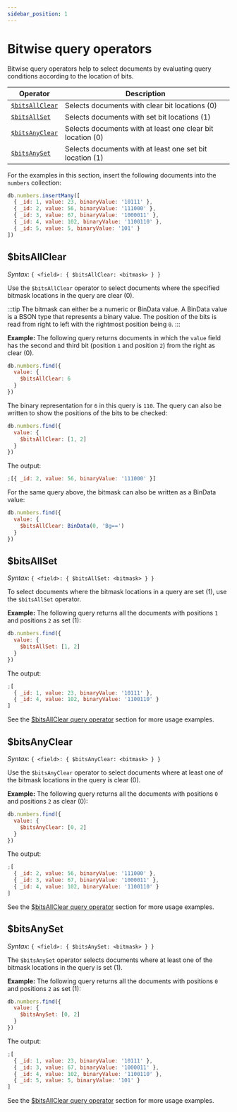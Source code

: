 ```yaml
---
sidebar_position: 1
---
```


# Bitwise query operators

Bitwise query operators help to select documents by evaluating query conditions according to the location of bits.

| Operator                         | Description                                                |
| -------------------------------- | ---------------------------------------------------------- |
| [`$bitsAllClear`](#bitsallclear) | Selects documents with clear bit locations (0)             |
| [`$bitsAllSet`](#bitsallset)     | Selects documents with set bit locations (1)               |
| [`$bitsAnyClear`](#bitsanyclear) | Selects documents with at least one clear bit location (0) |
| [`$bitsAnySet`](#bitsanyset)     | Selects documents with at least one set bit location (1)   |

For the examples in this section, insert the following documents into the `numbers` collection:

```js
db.numbers.insertMany([
  { _id: 1, value: 23, binaryValue: '10111' },
  { _id: 2, value: 56, binaryValue: '111000' },
  { _id: 3, value: 67, binaryValue: '1000011' },
  { _id: 4, value: 102, binaryValue: '1100110' },
  { _id: 5, value: 5, binaryValue: '101' }
])
```

## $bitsAllClear

_Syntax_: `{ <field>: { $bitsAllClear: <bitmask> } }`

Use the `$bitsAllClear` operator to select documents where the specified bitmask locations in the query are clear (0).

:::tip
The bitmask can either be a numeric or BinData value.
A BinData value is a BSON type that represents a binary value.
The position of the bits is read from right to left with the rightmost position being `0`.
:::

**Example:** The following query returns documents in which the `value` field has the second and third bit (position `1` and position `2`) from the right as clear (0).

```js
db.numbers.find({
  value: {
    $bitsAllClear: 6
  }
})
```

The binary representation for `6` in this query is `110`.
The query can also be written to show the positions of the bits to be checked:

```js
db.numbers.find({
  value: {
    $bitsAllClear: [1, 2]
  }
})
```

The output:

```js
;[{ _id: 2, value: 56, binaryValue: '111000' }]
```

For the same query above, the bitmask can also be written as a BinData value:

```js
db.numbers.find({
  value: {
    $bitsAllClear: BinData(0, 'Bg==')
  }
})
```

## $bitsAllSet

_Syntax_: `{ <field>: { $bitsAllSet: <bitmask> } }`

To select documents where the bitmask locations in a query are set (1), use the `$bitsAllSet` operator.

**Example:** The following query returns all the documents with positions `1` and positions `2` as set (1):

```js
db.numbers.find({
  value: {
    $bitsAllSet: [1, 2]
  }
})
```

The output:

```js
;[
  { _id: 1, value: 23, binaryValue: '10111' },
  { _id: 4, value: 102, binaryValue: '1100110' }
]
```

See the [$bitsAllClear query operator](#bitsallclear) section for more usage examples.

## $bitsAnyClear

_Syntax_: `{ <field>: { $bitsAnyClear: <bitmask> } }`

Use the `$bitsAnyClear` operator to select documents where at least one of the bitmask locations in the query is clear (0).

**Example:** The following query returns all the documents with positions `0` and positions `2` as clear (0):

```js
db.numbers.find({
  value: {
    $bitsAnyClear: [0, 2]
  }
})
```

The output:

```js
;[
  { _id: 2, value: 56, binaryValue: '111000' },
  { _id: 3, value: 67, binaryValue: '1000011' },
  { _id: 4, value: 102, binaryValue: '1100110' }
]
```

See the [$bitsAllClear query operator](#bitsallclear) section for more usage examples.

## $bitsAnySet

_Syntax_: `{ <field>: { $bitsAnySet: <bitmask> } }`

The `$bitsAnySet` operator selects documents where at least one of the bitmask locations in the query is set (1).

**Example:** The following query returns all the documents with positions `0` and positions `2` as set (1):

```js
db.numbers.find({
  value: {
    $bitsAnySet: [0, 2]
  }
})
```

The output:

```js
;[
  { _id: 1, value: 23, binaryValue: '10111' },
  { _id: 3, value: 67, binaryValue: '1000011' },
  { _id: 4, value: 102, binaryValue: '1100110' },
  { _id: 5, value: 5, binaryValue: '101' }
]
```

See the [$bitsAllClear query operator](#bitsallclear) section for more usage examples.
